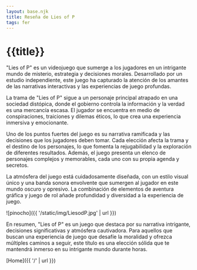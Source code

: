 ```yaml
---
layout: base.njk
title: Reseña de Lies of P
tags: fer
---
```


# {{title}}

"Lies of P" es un videojuego que sumerge a los jugadores en un intrigante mundo de misterio, estrategia y decisiones morales. Desarrollado por un estudio independiente, este juego ha capturado la atención de los amantes de las narrativas interactivas y las experiencias de juego profundas.

La trama de "Lies of P" sigue a un personaje principal atrapado en una sociedad distópica, donde el gobierno controla la información y la verdad es una mercancía escasa. El jugador se encuentra en medio de conspiraciones, traiciones y dilemas éticos, lo que crea una experiencia inmersiva y emocionante.

Uno de los puntos fuertes del juego es su narrativa ramificada y las decisiones que los jugadores deben tomar. Cada elección afecta la trama y el destino de los personajes, lo que fomenta la rejugabilidad y la exploración de diferentes resultados. Además, el juego presenta un elenco de personajes complejos y memorables, cada uno con su propia agenda y secretos.

La atmósfera del juego está cuidadosamente diseñada, con un estilo visual único y una banda sonora envolvente que sumergen al jugador en este mundo oscuro y opresivo. La combinación de elementos de aventura gráfica y juego de rol añade profundidad y diversidad a la experiencia de juego.

![pinocho]({{ '/static/img/LiesodP.jpg' | url }})

En resumen, "Lies of P" es un juego que destaca por su narrativa intrigante, decisiones significativas y atmósfera cautivadora. Para aquellos que buscan una experiencia de juego que desafíe la moralidad y ofrezca múltiples caminos a seguir, este título es una elección sólida que te mantendrá inmerso en su intrigante mundo durante horas.

[Home]({{ '/' | url }})
